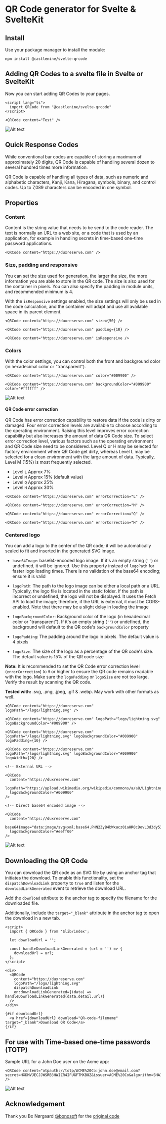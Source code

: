 # QR Code generator for Svelte & SvelteKit

## Install

Use your package manager to install the module:

```shell
npm install @castlenine/svelte-qrcode
```

## Adding QR Codes to a svelte file in Svelte or SvelteKit

Now you can start adding QR Codes to your pages.

```svelte
<script lang="ts">
  import QRCode from "@castlenine/svelte-qrcode"
</script>

<QRCode content="Test" />
```

![Alt text](https://github.com/Castlenine/svelte-qrcode/blob/master/readme/sample1.svg?sanitize=true)

## Quick Response Codes

While conventional bar codes are capable of storing a maximum of approximately 20 digits, QR Code is capable of handling several dozen to several hundred times more information.

QR Code is capable of handling all types of data, such as numeric and alphabetic characters, Kanji, Kana, Hiragana, symbols, binary, and control codes. Up to 7,089 characters can be encoded in one symbol.

## Properties

### Content

Content is the string value that needs to be send to the code reader. The text is normally an URL to a web site, or a code that is used by an application, for example in handling secrets in time-based one-time password applications.

```svelte
<QRCode content="https://duxreserve.com" />
```

### Size, padding and responsive

You can set the size used for generation, the larger the size, the more information you are able to store in the QR code. The size is also used for the container in pixels. You can also specify the padding in module units, and recommended minimum is 4.

With the `isResponsive` settings enabled, the size settings will only be used in the code calculation, and the container will adapt and use all available space in its parent element.

```svelte
<QRCode content="https://duxreserve.com" size={50} />

<QRCode content="https://duxreserve.com" padding={10} />

<QRCode content="https://duxreserve.com" isResponsive />
```

### Colors

With the color settings, you can control both the front and background color (in hexadecimal color or "transparent").

```svelte
<QRCode content="https://duxreserve.com" color="#009900" />

<QRCode content="https://duxreserve.com" backgroundColor="#009900" color="#ffffff" />
```

![Alt text](https://github.com/Castlenine/svelte-qrcode/blob/master/readme/sample2.svg?sanitize=true)

#### QR Code error correction

QR Code has error correction capability to restore data if the code is dirty or damaged. Four error correction levels are available to choose according to the operating environment. Raising this level improves error correction capability but also increases the amount of data QR Code size.
To select error correction level, various factors such as the operating environment and QR Code size need to be considered. Level Q or H may be selected for factory environment where QR Code get dirty, whereas Level L may be selected for a clean environment with the large amount of data. Typically, Level M (15%) is most frequently selected.

- Level `L` Approx 7%
- Level `M` Approx 15% (default value)
- Level `Q` Approx 25%
- Level `H` Approx 30%

```svelte
<QRCode content="https://duxreserve.com" errorCorrection="L" />

<QRCode content="https://duxreserve.com" errorCorrection="M" />

<QRCode content="https://duxreserve.com" errorCorrection="Q" />

<QRCode content="https://duxreserve.com" errorCorrection="H" />
```

### Centered logo

You can add a logo to the center of the QR code; it will be automatically scaled to fit and inserted in the generated SVG image.

- `base64Image`: base64-encoded logo image. If it's an empty string (`''`) or undefined, it will be ignored. Use this property instead of `logoPath` for faster logo loading times. There is no validation of the base64 encoding; ensure it is valid

- `logoPath`: The path to the logo image can be either a local path or a URL. Typically, the logo file is located in the static folder. If the path is incorrect or undefined, the logo will not be displayed. It uses the Fetch API to load the image; therefore, if the URL is external, it must be CORS-enabled. Note that there may be a slight delay in loading the image

- `logoBackgroundColor`: Background color of the logo (in hexadecimal color or "transparent"). If it's an empty string (`''`) or undefined, the background will default to the QR code's `backgroundColor` property
- `logoPadding`: The padding around the logo in pixels. The default value is 4 pixels
- `logoSize`: The size of the logo as a percentage of the QR code's size. The default value is 15% of the QR code size

**Note:** It is recommended to set the QR Code error correction level (`errorCorrection`) to `M` or higher to ensure the QR code remains readable with the logo. Make sure the `logoPadding` or `logoSize` are not too large. Verify the result by scanning the QR code.

**Tested with:** .svg, .png, .jpeg, .gif & .webp. May work with other formats as well.

```svelte
<QRCode content="https://duxreserve.com" logoPath="/logo/lightning.svg" />

<QRCode content="https://duxreserve.com" logoPath="logo/lightning.svg" logoBackgroundColor="#009900" />

<QRCode content="https://duxreserve.com" logoPath="/logo/lightning.svg" logoBackgroundColor="#009900" logoPadding={10} />

<QRCode content="https://duxreserve.com" logoPath="/logo/lightning.svg" logoBackgroundColor="#009900" logoWidth={20} />

<!-- External URL -->

<QRCode
  content="https://duxreserve.com"
  logoPath="https://upload.wikimedia.org/wikipedia/commons/a/a8/Lightning_bolt_simple.png"
  logoBackgroundColor="#009900"
/>

<!-- Direct base64 encoded image -->

<QRCode
  content="https://duxreserve.com"
  base64Image="data:image/svg+xml;base64,PHN2ZyB4bWxucz0iaHR0cDovL3d3dy53My5vcmcvMjAwMC9zdmciIHdpZHRoPSIzMiIgaGVpZ2h0PSIzMiIgdmlld0JveD0iMCAwIDI0IDI0Ij48cGF0aCBmaWxsPSJjdXJyZW50Q29sb3IiIGQ9Im0xOC40OTYgMTAuNzA5bC04LjYzNiA4Ljg4Yy0uMjQuMjQ2LS42MzgtLjAzOS0uNDgyLS4zNDVsMy4wNzQtNi4wNjZhLjMuMyAwIDAgMC0uMjY4LS40MzZINS43MThhLjMuMyAwIDAgMS0uMjE0LS41MWw4LjAxLTguMTE1Yy4yMzItLjIzNS42MTguMDIzLjQ4OS4zMjhMMTEuNzA2IDkuODZhLjMuMyAwIDAgMCAuMjguNDE3bDYuMjkxLS4wNzhhLjMuMyAwIDAgMSAuMjIuNTA5Ii8+PC9zdmc+"
  logoBackgroundColor="#eeff00"
/>
```

![Alt text](https://github.com/Castlenine/svelte-qrcode/blob/master/readme/sample4.svg?sanitize=true)

## Downloading the QR Code

You can download the QR code as an SVG file by using an anchor tag that initiates the download. To enable this functionality, set the `dispatchDownloadLink` property to `true` and listen for the `downloadLinkGenerated` event to retrieve the download URL.

Add the `download` attribute to the anchor tag to specify the filename for the downloaded file.

Additionally, include the `target="_blank"` attribute in the anchor tag to open the download in a new tab.

```svelte
<script>
  import { QRCode } from '$lib/index';

  let downloadUrl = '';

  const handleDownloadLinkGenerated = (url = '') => {
    downloadUrl = url;
  };
</script>

<div>
  <QRCode
    content="https://duxreserve.com"
    logoPath="/logo/lightning.svg"
    dispatchDownloadLink
    on:downloadLinkGenerated={(data) => handleDownloadLinkGenerated(data.detail.url)}
  />
</div>

{#if downloadUrl}
  <a href={downloadUrl} download="QR-code-filename" target="_blank">Download QR Code</a>
{/if}
```

## For use with Time-based one-time passwords (TOTP)

Sample URL for a John Doe user on the Acme app:

```svelte
<QRCode content="otpauth://totp/ACME%20Co:john.doe@email.com?secret=HXDMVJECJJWSRB3HWIZR4IFUGFTMXBOZ&issuer=ACME%20Co&algorithm=SHA1&digits=6&period=30" />
```

![Alt text](https://github.com/Castlenine/svelte-qrcode/blob/master/readme/sample3.svg?sanitize=true)

## Acknowledgement

Thank you Bo Nørgaard [@bonosoft](https://github.com/bonosoft) for the [original code](https://github.com/bonosoft/sveltekit-qrcode)
